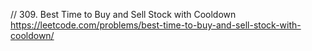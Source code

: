 // 309. Best Time to Buy and Sell Stock with Cooldown  
https://leetcode.com/problems/best-time-to-buy-and-sell-stock-with-cooldown/  